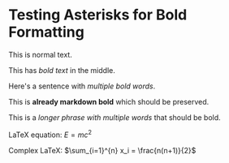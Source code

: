 # Testing Asterisks for Bold Formatting

This is normal text.

This has *bold text* in the middle.

Here's a sentence with *multiple* *bold* *words*.

This is **already markdown bold** which should be preserved.

This is a *longer phrase with multiple words* that should be bold.

LaTeX equation: $E = mc^2$

Complex LaTeX: $\sum_{i=1}^{n} x_i = \frac{n(n+1)}{2}$